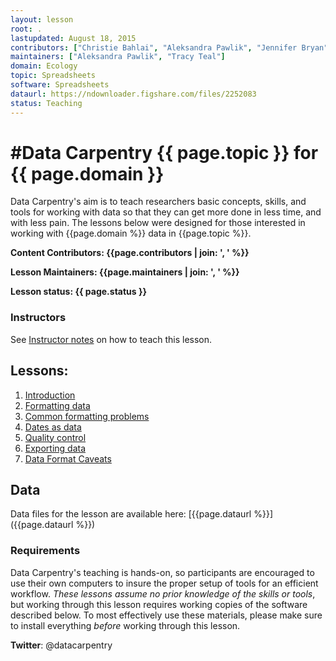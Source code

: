 ```yaml
---
layout: lesson
root: .
lastupdated: August 18, 2015
contributors: ["Christie Bahlai", "Aleksandra Pawlik", "Jennifer Bryan", "Alexander Duryee", "Jeffrey Hollister", "Daisie Huang", "Owen Jones", "Ben Marwick", "Tracy Teal"]
maintainers: ["Aleksandra Pawlik", "Tracy Teal"]
domain: Ecology
topic: Spreadsheets
software: Spreadsheets
dataurl: https://ndownloader.figshare.com/files/2252083
status: Teaching
---
```


<!-- USING THIS LESSON TEMPLATE -->
<!-- Lesson specific information is taken from the YAML header at the top of the page -->

<!-- THE LESSON INFORMATION -->


#Data Carpentry {{ page.topic }} for {{ page.domain }}
=======

Data Carpentry's aim is to teach researchers basic concepts, skills,
and tools for working with data so that they can get more done in less
time, and with less pain. The lessons below were designed for those interested
in working with {{page.domain %}} data in {{page.topic %}}.


**Content Contributors: {{page.contributors | join: ', ' %}}**


**Lesson Maintainers: {{page.maintainers | join: ', ' %}}**


**Lesson status: {{ page.status }}**

### Instructors
See [Instructor notes](http://datacarpentry.github.io/spreadsheet-ecology-lesson/instructor_notes.html) on how to teach this lesson.

<!--
  [Information on Lesson Status Categories]()
-->

<!-- ###### INDEX OF LESSONS ON THIS TOPIC ###### -->

## Lessons:

1. [Introduction](00-intro.html)
2. [Formatting data](01-format-data.html)
3. [Common formatting problems](02-common-mistakes.html)
4. [Dates as data](03-dates-as-data.html)
5. [Quality control](04-quality-control.html)
6. [Exporting data](05-exporting-data.html)
7. [Data Format Caveats](06-data-formats-caveats.html)



## Data

Data files for the lesson are available here: [{{page.dataurl %}}]({{page.dataurl %}})


### Requirements

Data Carpentry's teaching is hands-on, so participants are encouraged to use
their own computers to insure the proper setup of tools for an efficient workflow.
*These lessons assume no prior knowledge of the skills or tools*, but working
through this lesson requires working copies of the software described below.
To most effectively use these materials, please make sure to install everything
*before* working through this lesson.




<p><strong>Twitter</strong>: @datacarpentry
